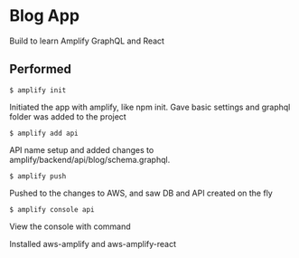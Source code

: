 # Blog App

Build to learn Amplify GraphQL and React

## Performed

    $ amplify init
    
Initiated the app with amplify, like npm init. Gave basic settings and graphql folder was added to the project

    $ amplify add api

API name setup and added changes to amplify/backend/api/blog/schema.graphql.

    $ amplify push
Pushed to the changes to AWS, and saw DB and API created on the fly

    $ amplify console api
View the console with command

Installed aws-amplify and aws-amplify-react

